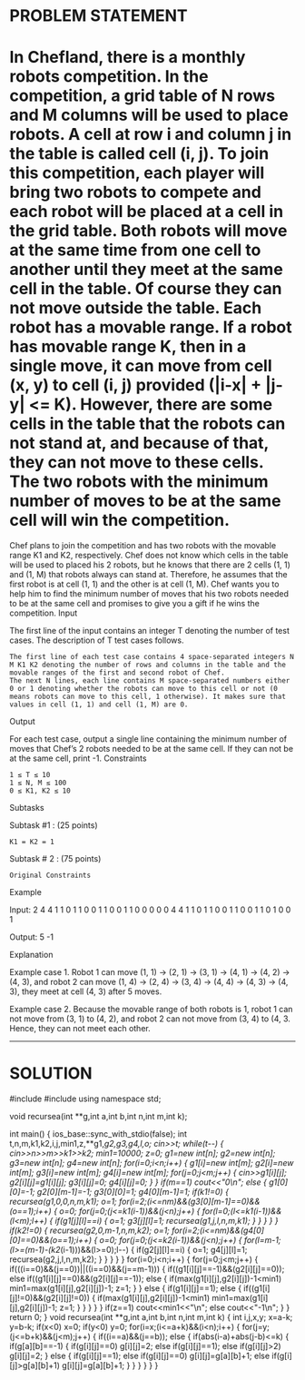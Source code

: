 # PROBLEM STATEMENT
# In Chefland, there is a monthly robots competition. In the competition, a grid table of N rows and M columns will be used to place robots. A cell at row i and column j in the table is called cell (i, j). To join this competition, each player will bring two robots to compete and each robot will be placed at a cell in the grid table. Both robots will move at the same time from one cell to another until they meet at the same cell in the table. Of course they can not move outside the table. Each robot has a movable range. If a robot has movable range K, then in a single move, it can move from cell (x, y) to cell (i, j) provided (|i-x| + |j-y| <= K). However, there are some cells in the table that the robots can not stand at, and because of that, they can not move to these cells. The two robots with the minimum number of moves to be at the same cell will win the competition.

Chef plans to join the competition and has two robots with the movable range K1 and K2, respectively. Chef does not know which cells in the table will be used to placed his 2 robots, but he knows that there are 2 cells (1, 1) and (1, M) that robots always can stand at. Therefore, he assumes that the first robot is at cell (1, 1) and the other is at cell (1, M). Chef wants you to help him to find the minimum number of moves that his two robots needed to be at the same cell and promises to give you a gift if he wins the competition.
Input

The first line of the input contains an integer T denoting the number of test cases. The description of T test cases follows.

    The first line of each test case contains 4 space-separated integers N M K1 K2 denoting the number of rows and columns in the table and the movable ranges of the first and second robot of Chef.
    The next N lines, each line contains M space-separated numbers either 0 or 1 denoting whether the robots can move to this cell or not (0 means robots can move to this cell, 1 otherwise). It makes sure that values in cell (1, 1) and cell (1, M) are 0.

Output

For each test case, output a single line containing the minimum number of moves that Chef’s 2 robots needed to be at the same cell. If they can not be at the same cell, print -1.
Constraints

    1 ≤ T ≤ 10
    1 ≤ N, M ≤ 100
    0 ≤ K1, K2 ≤ 10

Subtasks

Subtask #1 : (25 points)

    K1 = K2 = 1

Subtask # 2 : (75 points)

    Original Constraints 

Example

Input:
2
4 4 1 1
0 1 1 0
0 1 1 0
0 1 1 0
0 0 0 0
4 4 1 1
0 1 1 0
0 1 1 0
0 1 1 0
1 0 0 1

Output:
5
-1

Explanation

Example case 1. Robot 1 can move (1, 1) -> (2, 1) -> (3, 1) -> (4, 1) -> (4, 2) -> (4, 3), and robot 2 can move (1, 4) -> (2, 4) -> (3, 4) -> (4, 4) -> (4, 3) -> (4, 3), they meet at cell (4, 3) after 5 moves.

Example case 2. Because the movable range of both robots is 1, robot 1 can not move from (3, 1) to (4, 2), and robot 2 can not move from (3, 4) to (4, 3. Hence, they can not meet each other.

******************************************************************************************************************************

# SOLUTION
#include <iostream>
#include <cmath>
using namespace std;
 
void recursea(int **g,int a,int b,int n,int m,int k);
 
int main()
{
    ios_base::sync_with_stdio(false);
    int t,n,m,k1,k2,i,j,min1,z,**g1,**g2,**g3,**g4,l,o;
    cin>>t;
    while(t--)
    {
        cin>>n>>m>>k1>>k2;
        min1=10000;
        z=0;
        g1=new int*[n];
        g2=new int*[n];
        g3=new int*[n];
        g4=new int*[n];
        for(i=0;i<n;i++)
        {
            g1[i]=new int[m];
            g2[i]=new int[m];
            g3[i]=new int[m];
            g4[i]=new int[m];
            for(j=0;j<m;j++)
            {
                cin>>g1[i][j];
                g2[i][j]=g1[i][j];
                g3[i][j]=0;
                g4[i][j]=0;
            }
        }
        if(m==1)
            cout<<"0\n";
        else
        {
            g1[0][0]=-1;
            g2[0][m-1]=-1;
            g3[0][0]=1;
            g4[0][m-1]=1;
            if(k1!=0)
            {
                recursea(g1,0,0,n,m,k1);
                o=1;
                for(i=2;(i<=n*m)&&(g3[0][m-1]==0)&&(o==1);i++)
                {
                    o=0;
                    for(j=0;(j<=k1*(i-1))&&(j<n);j++)
                    {
                        for(l=0;(l<=k1*(i-1))&&(l<m);l++)
                        {
                            if(g1[j][l]==i)
                            {
                                o=1;
                                g3[j][l]=1;
                                recursea(g1,j,l,n,m,k1);
                            }
                        }
                    }
                }
            }
            if(k2!=0)
            {
                recursea(g2,0,m-1,n,m,k2);
                o=1;
                for(i=2;(i<=n*m)&&(g4[0][0]==0)&&(o==1);i++)
                {
                    o=0;
                    for(j=0;(j<=k2*(i-1))&&(j<n);j++)
                    {
                        for(l=m-1;(l>=(m-1)-(k2*(i-1)))&&(l>=0);l--)
                        {
                            if(g2[j][l]==i)
                            {
                                o=1;
                                g4[j][l]=1;
                                recursea(g2,j,l,n,m,k2);
                            }
                        }
                    }
                }
            }
            for(i=0;i<n;i++)
            {
                for(j=0;j<m;j++)
                {
                    if(((i==0)&&(j==0))||((i==0)&&(j==m-1)))
                    {
                        if((g1[i][j]==-1)&&(g2[i][j]==0));
                        else if((g1[i][j]==0)&&(g2[i][j]==-1));
                        else
                        {
                            if(max(g1[i][j],g2[i][j])-1<min1)
                                min1=max(g1[i][j],g2[i][j])-1;
                            z=1;
                        }
                    }
                    else
                    {
                        if(g1[i][j]==1);
                        else
                        {
                            if((g1[i][j]!=0)&&(g2[i][j]!=0))
                            {
                                if(max(g1[i][j],g2[i][j])-1<min1)
                                    min1=max(g1[i][j],g2[i][j])-1;
                                z=1;
                            }
                        }
                    }
                }
            }
            if(z==1)
                cout<<min1<<"\n";
            else
                cout<<"-1\n";
        }
    }
    return 0;
}
void recursea(int **g,int a,int b,int n,int m,int k)
{
    int i,j,x,y;
    x=a-k;
    y=b-k;
    if(x<0)
        x=0;
    if(y<0)
        y=0;
    for(i=x;(i<=a+k)&&(i<n);i++)
    {
        for(j=y;(j<=b+k)&&(j<m);j++)
        {
            if((i==a)&&(j==b));
            else
            {
                if(abs(i-a)+abs(j-b)<=k)
                {
                    if(g[a][b]==-1)
                    {
                        if(g[i][j]==0)
                            g[i][j]=2;
                        else if(g[i][j]==1);
                        else if(g[i][j]>2)
                            g[i][j]=2;
                    }
                    else
                    {
                        if(g[i][j]==1);
                        else if(g[i][j]==0)
                            g[i][j]=g[a][b]+1;
                        else if(g[i][j]>g[a][b]+1)
                            g[i][j]=g[a][b]+1;
                    }
                }
            }
        }
    }
}
